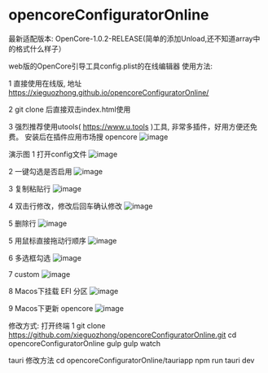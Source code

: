 # opencoreConfiguratorOnline


最新适配版本: OpenCore-1.0.2-RELEASE(简单的添加<key>Unload</key><array/>,还不知道array中的格式什么样子）


web版的OpenCore引导工具config.plist的在线编辑器
使用方法:

1 直接使用在线版, 地址 https://xieguozhong.github.io/opencoreConfiguratorOnline/


2 git clone 后直接双击index.html使用


3 强烈推荐使用utools( https://www.u.tools )工具, 非常多插件，好用方便还免费。 安装后在插件应用市场搜 opencore
![image](https://github.com/xieguozhong/opencoreConfiguratorOnline/blob/main/readme/utools.png)

演示图
1 打开config文件
![image](https://github.com/xieguozhong/opencoreConfiguratorOnline/blob/main/readme/open.gif)

2 一键勾选是否启用
![image](https://github.com/xieguozhong/opencoreConfiguratorOnline/blob/main/readme/enable.gif)

3 复制粘贴行
![image](https://github.com/xieguozhong/opencoreConfiguratorOnline/blob/main/readme/copy.gif)

4 双击行修改，修改后回车确认修改
![image](https://github.com/xieguozhong/opencoreConfiguratorOnline/blob/main/readme/edit.gif)

5 删除行
![image](https://github.com/xieguozhong/opencoreConfiguratorOnline/blob/main/readme/delete.gif)

5 用鼠标直接拖动行顺序
![image](https://github.com/xieguozhong/opencoreConfiguratorOnline/blob/main/readme/move.gif)

6 多选框勾选
![image](https://github.com/xieguozhong/opencoreConfiguratorOnline/blob/main/readme/checkbox.gif)

7 custom
![image](https://github.com/xieguozhong/opencoreConfiguratorOnline/blob/main/readme/custom.gif)

8 Macos下挂载 EFI 分区
![image](https://github.com/xieguozhong/opencoreConfiguratorOnline/blob/main/readme/mountefidisk.gif)

9 Macos下更新 opencore
![image](https://github.com/xieguozhong/opencoreConfiguratorOnline/blob/main/readme/upgradeopencore.gif)

修改方式:
打开终端 1
git clone https://github.com/xieguozhong/opencoreConfiguratorOnline.git
cd opencoreConfiguratorOnline
gulp
gulp watch

tauri 修改方法
cd opencoreConfiguratorOnline/tauriapp
npm run tauri dev



